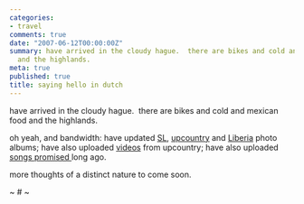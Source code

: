```yaml
---
categories:
- travel
comments: true
date: "2007-06-12T00:00:00Z"
summary: have arrived in the cloudy hague.  there are bikes and cold and mexican food
  and the highlands. 
meta: true
published: true
title: saying hello in dutch
---
```


have arrived in the cloudy hague.  there are bikes and cold and mexican food and the highlands.  

oh yeah, and bandwidth: have updated [SL][1], [upcountry][2] and [Liberia][3] photo albums; have also uploaded [videos][4] from upcountry; have also uploaded [songs promised ][5]long ago.

 [1]: http://caseykuhlman.typepad.com/photos/colonialism/index.html
 [2]: http://caseykuhlman.typepad.com/photos/visiting_cannibals/index.html
 [3]: http://caseykuhlman.typepad.com/photos/little_america/index.html
 [4]: http://caseykuhlman.typepad.com/underwater/bo_videos.html
 [5]: http://caseykuhlman.typepad.com/underwater/2007/05/hip_hop.html

more thoughts of a distinct nature to come soon.

~ # ~